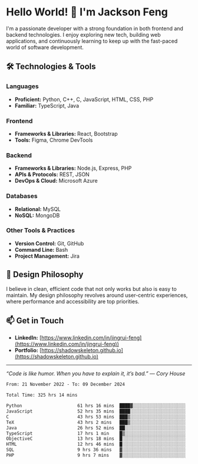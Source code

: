 # Hello World! 👋 I'm Jackson Feng

I'm a passionate developer with a strong foundation in both frontend and backend technologies. I enjoy exploring new tech, building web applications, and continuously learning to keep up with the fast-paced world of software development.

## 🛠 Technologies & Tools

### Languages
- **Proficient:** Python, C++, C, JavaScript, HTML, CSS, PHP
- **Familiar:** TypeScript, Java

### Frontend
- **Frameworks & Libraries:** React, Bootstrap
- **Tools:** Figma, Chrome DevTools

### Backend
- **Frameworks & Libraries:** Node.js, Express, PHP
- **APIs & Protocols:** REST, JSON
- **DevOps & Cloud:** Microsoft Azure

### Databases
- **Relational:** MySQL
- **NoSQL:** MongoDB

### Other Tools & Practices
- **Version Control:** Git, GitHub
- **Command Line:** Bash
- **Project Management:** Jira


## 🎨 Design Philosophy

I believe in clean, efficient code that not only works but also is easy to maintain. My design philosophy revolves around user-centric experiences, where performance and accessibility are top priorities.

## 📫 Get in Touch

- **LinkedIn:** [https://www.linkedin.com/in/jingrui-feng](https://www.linkedin.com/in/jingrui-feng))
- **Portfolio:** [https://shadowskeleton.github.io](https://shadowskeleton.github.io)

---

*“Code is like humor. When you have to explain it, it’s bad.” — Cory House*



<!--START_SECTION:waka-->

```txt
From: 21 November 2022 - To: 09 December 2024

Total Time: 325 hrs 14 mins

Python                     61 hrs 16 mins  ████▓░░░░░░░░░░░░░░░░░░░░   18.84 %
JavaScript                 52 hrs 35 mins  ████░░░░░░░░░░░░░░░░░░░░░   16.17 %
C                          43 hrs 53 mins  ███▒░░░░░░░░░░░░░░░░░░░░░   13.50 %
TeX                        43 hrs 2 mins   ███▒░░░░░░░░░░░░░░░░░░░░░   13.23 %
Java                       26 hrs 52 mins  ██░░░░░░░░░░░░░░░░░░░░░░░   08.26 %
TypeScript                 17 hrs 1 min    █▒░░░░░░░░░░░░░░░░░░░░░░░   05.23 %
ObjectiveC                 13 hrs 18 mins  █░░░░░░░░░░░░░░░░░░░░░░░░   04.09 %
HTML                       12 hrs 46 mins  █░░░░░░░░░░░░░░░░░░░░░░░░   03.93 %
SQL                        9 hrs 36 mins   ▓░░░░░░░░░░░░░░░░░░░░░░░░   02.95 %
PHP                        9 hrs 7 mins    ▓░░░░░░░░░░░░░░░░░░░░░░░░   02.81 %
```

<!--END_SECTION:waka-->

